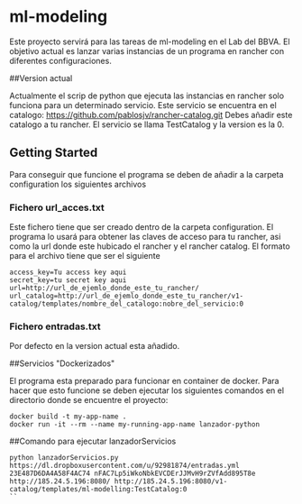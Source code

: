 # ml-modeling

Este proyecto servirá para las tareas de ml-modeling en el Lab del BBVA. El objetivo actual es lanzar varias instancias de un programa en rancher con diferentes configuraciones.

##Version actual

Actualmente el scrip de python que ejecuta las instancias en rancher solo funciona para un determinado servicio. Este servicio se encuentra en el catalogo: https://github.com/pablosjv/rancher-catalog.git
Debes añadir este catalogo a tu rancher. El servicio se llama TestCatalog y la version es la 0.

## Getting Started

Para conseguir que funcione el programa se deben de añadir a la carpeta configuration los siguientes archivos

<!-- ### Rancher CLI y rancher-compose

Es necesario añadir a la carpeta configuration la version compatible con tu sistema operativo de la rancher CLI y rancher-compose. Puedes descargar estos archivos desde la pagina de tu rancher. En la esquina inferior derecha haz click en RancherCLI y selecciona tu sistema operativo para el rancherCLI y el rancher-compose

####ACTUALIZACION:
Esto ya no será necesario cuando dockericemos el funcionamiento. Habrá que quitar del gitignore el rancher y el rancher-compose -->

### Fichero url_acces.txt

Este fichero tiene que ser creado dentro de la carpeta configuration. El programa lo usará para obtener las claves de acceso para tu rancher, asi como la url donde este hubicado el rancher y el rancher catalog.
El formato para el archivo tiene que ser el siguiente

```
access_key=Tu access key aqui
secret_key=tu secret key aqui
url=http://url_de_ejemlo_donde_este_tu_rancher/
url_catalog=http://url_de_ejemlo_donde_este_tu_rancher/v1-catalog/templates/nombre_del_catalogo:nobre_del_servicio:0
```

### Fichero entradas.txt

Por defecto en la version actual esta añadido.

##Servicios "Dockerizados"

El programa esta preparado para funcionar en container de docker. Para hacer que esto funcione se deben ejecutar los siguientes comandos en el directorio donde se encuentre el proyecto:

```
docker build -t my-app-name .
docker run -it --rm --name my-running-app-name lanzador-python
```
##Comando para ejecutar lanzadorServicios

```
python lanzadorServicios.py https://dl.dropboxusercontent.com/u/92981874/entradas.yml 23E487D6DA4A58F4AC74 nFAC7Lp5iWkoNbkEVCDErJJMvH9rZVfAdd895T8e http://185.24.5.196:8080/ http://185.24.5.196:8080/v1-catalog/templates/ml-modelling:TestCatalog:0
``
